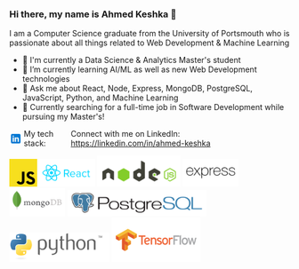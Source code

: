 ### Hi there, my name is Ahmed Keshka 👋

I am a Computer Science graduate from the University of Portsmouth who is passionate about all things related to Web Development & Machine Learning

- 🔭 I'm currently a Data Science & Analytics Master's student
- 🌱 I’m currently learning AI/ML as well as new Web Development technologies
- 💬 Ask me about React, Node, Express, MongoDB, PostgreSQL, JavaScript, Python, and Machine Learning
- 💼 Currently searching for a full-time job in Software Development while pursuing my Master's!

<div style="display: flex; align-items: center;">
  <img src="./images/icons8-linkedin.svg" width="23px" style="margin-right: 3px;" />
  <p style="margin: 0;">My tech stack:</p>
  <p style="margin: 0;">Connect with me on LinkedIn: <a href="https://linkedin.com/in/ahmed-keshka" target="_blank">https://linkedin.com/in/ahmed-keshka</a></p>
</div>

<img src="./images/Unofficial_JavaScript_logo_2.svg" width="50px" /> <img src="./images/reactjs-ar21.svg" width="100px" /> <img src="./images/nodejs-horizontal.svg" width="150px" /> <img src="./images/expressjs-ar21.svg" width="100px" /> <img src="./images/mongodb-ar21.svg" width="100px" /> <img src="./images/postgresql-horizontal.svg" width="250px" /> <img src="./images/python-logo-generic.svg" width="180px" /> <img src="./images/tensorflow-ar21.svg" width="160px" />
